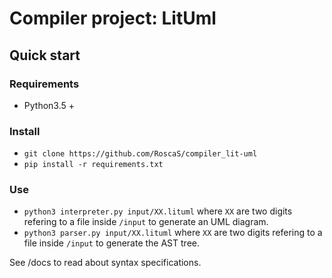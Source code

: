 # Compiler project: LitUml

## Quick start

### Requirements
* Python3.5 +

### Install

* `git clone https://github.com/RoscaS/compiler_lit-uml`
* `pip install -r requirements.txt`

### Use
* `python3 interpreter.py input/XX.lituml` where `XX` are two digits
 refering to a file inside `/input` to generate an UML diagram.
* `python3 parser.py input/XX.lituml` where `XX` are two digits
refering to a file inside `/input` to generate the AST tree.
 
See /docs to read about syntax specifications.

